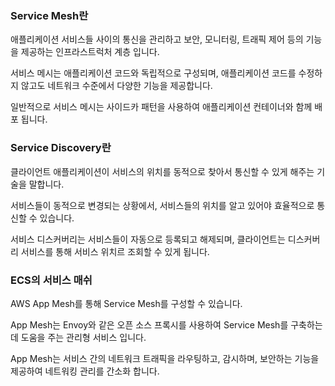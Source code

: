 ### Service Mesh란
애플리케이션 서비스들 사이의 통신을 관리하고 보안, 모니터링, 트래픽 제어 등의 기능을 제공하는 인프라스트럭처 계층 입니다.  

서비스 메시는 애플리케이션 코드와 독립적으로 구성되며, 애플리케이션 코드를 수정하지 않고도 네트워크 수준에서 다양한 기능을 제공합니다.  

일반적으로 서비스 메시는 사이드카 패턴을 사용하여 애플리케이션 컨테이너와 함께 배포 됩니다.  

### Service Discovery란
클라이언트 애플리케이션이 서비스의 위치를 동적으로 찾아서 통신할 수 있게 해주는 기술을 말합니다.  

서비스들이 동적으로 변경되는 상황에서, 서비스들의 위치를 알고 있어야 효율적으로 통신할 수 있습니다.  

서비스 디스커버리는 서비스들이 자동으로 등록되고 해제되며, 클라이언트는 디스커버리 서비스를 통해 서비스 위치르 조회할 수 있게 됩니다.  

### ECS의 서비스 매쉬
AWS App Mesh를 통해 Service Mesh를 구성할 수 있습니다.  

App Mesh는 Envoy와 같은 오픈 소스 프록시를 사용하여 Service Mesh를 구축하는 데 도움을 주는 관리형 서비스 입니다.  

App Mesh는 서비스 간의 네트워크 트래픽을 라우팅하고, 감시하며, 보안하는 기능을 제공하여 네트워킹 관리를 간소화 합니다.